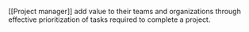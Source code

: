 [[Project manager]] add value to their teams and organizations through effective prioritization of tasks required to complete a project.